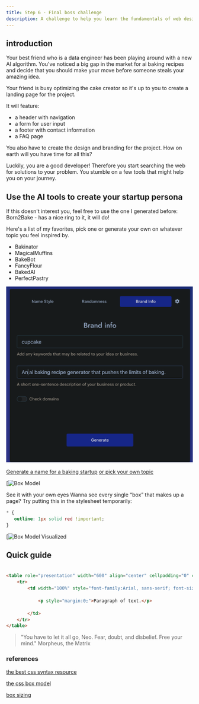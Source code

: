 ```yaml
---
title: Step 6 - Final boss challenge
description: A challenge to help you learn the fundamentals of web design.
---
```


## introduction

Your best friend who is a data engineer has been playing around with a new AI algorithm. You've noticed a big gap in the market for ai baking recipes and decide that you should make your move before someone steals your amazing idea.

Your friend is busy optimizing the cake creator so it's up to you to create a landing page for the project.

It will feature:

- a header with navigation
- a form for user input
- a footer with contact information
- a FAQ page

You also have to create the design and branding for the project.
How on earth will you have time for all this?

Luckily, you are a good developer! Therefore you start searching the web for solutions to your problem. You stumble on a few tools that might help you on your journey.

## Use the AI tools to create your startup persona

If this doesn't interest you, feel free to use the one I generated before:
Born2Bake - has a nice ring to it, it will do!

Here's a list of my favorites, pick one or generate your own on whatever topic you feel inspired by.

- Bakinator
- MagicalMuffins
- BakeBot
- FancyFlour
- BakedAI
- PerfectPastry

![AI name generation](../../../assets/ai-naming.png)

[Generate a name for a baking startup](https://namelix.com/app/?keywords=cupcake)
[or pick your own topic](https://namelix.com/)

[![Box Model](https://i0.wp.com/css-tricks.com/wp-content/uploads/2021/02/thebox.png?w=570&ssl=1)

See it with your own eyes
Wanna see every single “box” that makes up a page? Try putting this in the stylesheet temporarily:

```css
* {
   outline: 1px solid red !important;
}
```

[![Box Model Visualized](https://i0.wp.com/css-tricks.com/wp-content/uploads/2021/02/all-is-a-box.jpg?w=570&ssl=1)

## Quick guide

```html

<table role="presentation" width="600" align="center" cellpadding="0" cellspacing="0" border="0">
    <tr>
        <td width="100%" style="font-family:Arial, sans-serif; font-size:16px; line-height:1.5em; color:#333333; padding:2em; background-color:#e4e4e4;">

            <p style="margin:0;">Paragraph of text.</p>

        </td>
    </tr>
</table>

```

> "You have to let it all go, Neo. Fear, doubt, and disbelief. Free your mind."
> Morpheus, the Matrix

### references

[the best css syntax resource](https://developer.mozilla.org/en-US/docs/Web/CSS/Reference)

[the css box model](https://css-tricks.com/the-css-box-model/)

[box sizing](https://css-tricks.com/almanac/properties/b/box-sizing/)
